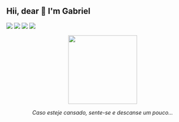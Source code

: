 
## Hii, dear 👋 I'm Gabriel 

<!-- <div>

  <a href="https://github.com/anuraghazra/github-readme-stats">
  <img height="180cm" src="https://github-readme-stats.vercel.app/api?username=gabreuls&show_icons=true&theme=neon&count_private=true" />
</a>
<a href="https://github.com/anuraghazra/convoychat">
  <img height="150cm" src="https://github-readme-stats.vercel.app/api/top-langs/?username=gabreuls&layout=compact&theme=bear" />
</a>
  
</div>

##

<div> -->

  <a href="https://instagram.com/ga_antunes_" target="_blank"><img src="https://img.shields.io/badge/-Instagram-%23E4405F?style=for-the-badge&logo=instagram&logoColor=white" target="_blank"></a>
  <a href = "mailto:antunes.gsilva@gmail.com"><img src="https://img.shields.io/badge/-Gmail-%23333?style=for-the-badge&logo=gmail&logoColor=white" target="_blank"></a>
  <a href = "https://www.linkedin.com/in/gabreuls" target="_blank"><img src="https://img.shields.io/badge/-LinkedIn-%230077B5?style=for-the-badge&logo=linkedin&logoColor=white" target="_blank"></a> 
  <a href = "https://open.spotify.com/user/31fi4ft4o5e4kc2btggwx4mfzuji" target="_blank"><img src="https://img.shields.io/badge/Spotify-1ED760?&style=for-the-badge&logo=spotify&logoColor=white" target="_blank"></a>
  
</div>

<div>
<p align="center">
<img height="180cm" src="https://user-images.githubusercontent.com/74038190/213866269-5d00981c-7c98-46d7-8a8e-16f462f15227.gif">
</p>
  <p align="center"><em>Caso esteje cansado, sente-se e descanse um pouco...</em></p>
</div>
